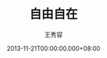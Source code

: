 ---
issue: 46
title: 自由自在
author: 王秀容
date: 2013-11-21T00:00:00.000+08:00
topic: 懷想
difficulty: 1
wikidata: Q98095385
wikidata_link: https://www.wikidata.org/wiki/Q98095385
---